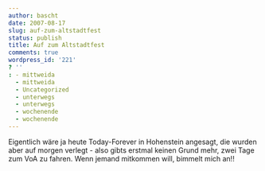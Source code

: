 ```yaml
---
author: bascht
date: 2007-08-17
slug: auf-zum-altstadtfest
status: publish
title: Auf zum Altstadtfest
comments: true
wordpress_id: '221'
? ''
: - mittweida
  - mittweida
  - Uncategorized
  - unterwegs
  - unterwegs
  - wochenende
  - wochenende
---
```


Eigentlich wäre ja heute Today-Forever in Hohenstein angesagt, die
wurden aber auf morgen verlegt - also gibts erstmal keinen Grund
mehr, zwei Tage zum VoA zu fahren. Wenn jemand mitkommen will,
bimmelt mich an!!


